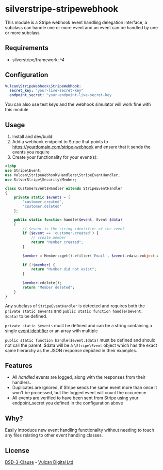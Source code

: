# silverstripe-stripewebhook

This module is a Stripe webhook event handling delegation interface, a subclass can handle one or 
more event and an event can be handled by one or more subclass

## Requirements
* silverstripe/framework: ^4

## Configuration
```yaml
Vulcan\StripeWebhook\StripeWebhook:
  secret_key: "your-live-secret-key"
  endpoint_secret: "your-endpoint-live-secret-key
```

You can also use test keys and the webhook simulator will work fine with this module

## Usage
1. Install and dev/build
1. Add a webhook endpoint to Stripe that points to https://yourdomain.com/stripe-webhook and ensure that it sends the events you require
2. Create your functionality for your event(s):

```php
<?php
use Stripe\Event;
use Vulcan\StripeWebhook\Handlers\StripeEventHandler;
use SilverStripe\Security\Member;

class CustomerEventsHandler extends StripeEventHandler
{
    private static $events = [
        'customer.created',
        'customer.deleted'
    ];

    public static function handle($event, Event $data)
    {
        // $event is the string identifier of the event
        if ($event == 'customer.created') {
            // create member
            return "Member created";        
        }
        
        $member = Member::get()->filter('Email', $event->data->object->email)->first();
        
        if (!$member) {
            return "Member did not exist";
        }
        
        $member->delete();
        return "Member deleted";
    }
}
```

Any subclass of `StripeEventHandler` is detected and requires both the `private static $events`
and `public static function handle($event, $data)` to be defined.

`private static $events` must be defined and can be a string containing a single [event identifier](https://stripe.com/docs/api#event_types) or an array with multiple

`public static function handle($event,$data)` must be defined and should not call the parent. $data will be a `\Stripe\Event` object which has the exact same hierarchy as the JSON response depicted in their examples.
  
## Features
* All *handled* events are logged, along with the responses from their handlers.
* Duplicates are ignored, if Stripe sends the same event more than once it won't be processed, but the logged event will count the occurence
* All events are verified to have been sent from Stripe using your endpoint_secret you defined in the configuration above

## Why?
Easily introduce new event handling functionality without needing to touch any files relating to other event handling classes.

## License
[BSD-3-Clause](LICENSE.md) - [Vulcan Digital Ltd](https://vulcandigital.co.nz)